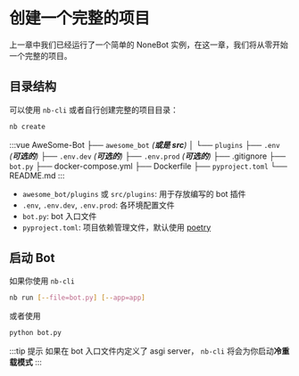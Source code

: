 # 创建一个完整的项目

上一章中我们已经运行了一个简单的 NoneBot 实例，在这一章，我们将从零开始一个完整的项目。

## 目录结构

可以使用 `nb-cli` 或者自行创建完整的项目目录：

```bash
nb create
```

<!-- prettier-ignore-start -->
:::vue
AweSome-Bot
├── `awesome_bot` _(**或是 src**)_
│   └── `plugins`
├── `.env` _(**可选的**)_
├── `.env.dev` _(**可选的**)_
├── `.env.prod` _(**可选的**)_
├── .gitignore
├── `bot.py`
├── docker-compose.yml
├── Dockerfile
├── `pyproject.toml`
└── README.md
:::
<!-- prettier-ignore-end -->

- `awesome_bot/plugins` 或 `src/plugins`: 用于存放编写的 bot 插件
- `.env`, `.env.dev`, `.env.prod`: 各环境配置文件
- `bot.py`: bot 入口文件
- `pyproject.toml`: 项目依赖管理文件，默认使用 [poetry](https://python-poetry.org/)

## 启动 Bot

如果你使用 `nb-cli`

```bash
nb run [--file=bot.py] [--app=app]
```

或者使用

```bash
python bot.py
```

:::tip 提示
如果在 bot 入口文件内定义了 asgi server， `nb-cli` 将会为你启动**冷重载模式**
:::
